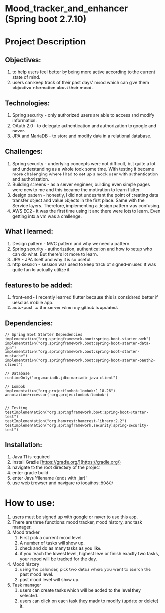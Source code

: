 # Mood_tracker_and_enhancer (Spring boot 2.7.10)
# Project Description

## Objectives:
1. to help users feel better by being more active according to the current state of mind.
2. users can keep track of their past days' mood which can give them objective information about their mood.

## Technologies:
1. Spring security - only authorized users are able to access and modify information.
2. OAuth 2.0 - to delegate authentication and authorization to google and naver.
3. JPA and MariaDB - to store and modify data in a relational database.

## Challenges:
1. Spring security - underlying concepts were not difficult, but quite a lot and understanding as a whole took some time. With testing it became more challenging where I had to set up a mock user with authentication and authorization.
2. Building screens - as a server engineer, building even simple pages were new to me and this became the motivation to learn flutter.
3. design pattern - honestly, I did not undesrtant the point of creating data transfer object and value objects in the first place. Same with the Service layers. Therefore, implementing a design pattern was confusing.
4. AWS EC2 - it was the first time using it and there were lots to learn. Even getting into a vm was a challenge.

## What I learned:
1. Design pattern - MVC pattern and why we need a pattern.
2. Spring security - authorization, authentication and how to setup who can do what. But there's lot more to learn.
3. JPA - JPA itself and why it is so useful.
4. http session - session was used to keep track of signed-in user. It was quite fun to actually utilize it.

## features to be added:
1. front-end - I recently learned flutter because this is considered better if uesd as mobile app.
2. auto-push to the server when my github is updated.

## Dependencies:
    // Spring Boot Starter Dependencies
    implementation("org.springframework.boot:spring-boot-starter-web")
    implementation("org.springframework.boot:spring-boot-starter-data-jpa")
    implementation("org.springframework.boot:spring-boot-starter-mustache")
    implementation("org.springframework.boot:spring-boot-starter-oauth2-client")

    // Database
    runtimeOnly("org.mariadb.jdbc:mariadb-java-client")

    // Lombok
    implementation("org.projectlombok:lombok:1.18.26")
    annotationProcessor("org.projectlombok:lombok")


    // Testing
    testImplementation("org.springframework.boot:spring-boot-starter-test")
    testImplementation("org.hamcrest:hamcrest-library:2.2")
    testImplementation("org.springframework.security:spring-security-test")

## Installation:
1. Java 11 is required
2. Install Gradle [https://gradle.org/](https://gradle.org/)
3. navigate to the root directory of the project
4. enter gradle build
5. enter Java 'filename (ends with .jar)'
6. use web browser and navigate to localhost:8080/

# How to use:
1. users must be signed up with google or naver to use this app.
2. There are three functions: mood tracker, mood history, and task manager.
3. Mood tracker
    1. First pick a current mood level.
    2. A number of tasks will show up.
    3. check and do as many tasks as you like.
    4. if you reach the lowest level, highest leve or finish exactly two tasks, your mood will be tracked for the day.
4. Mood history
    1. using the calendar, pick two dates where you want to search the past mood level.
    2. past mood level will show up.
5. Task manager
    1. users can create tasks which will be added to the level they selected.
    2. users can click on each task they made to modify (update or delete) it.

